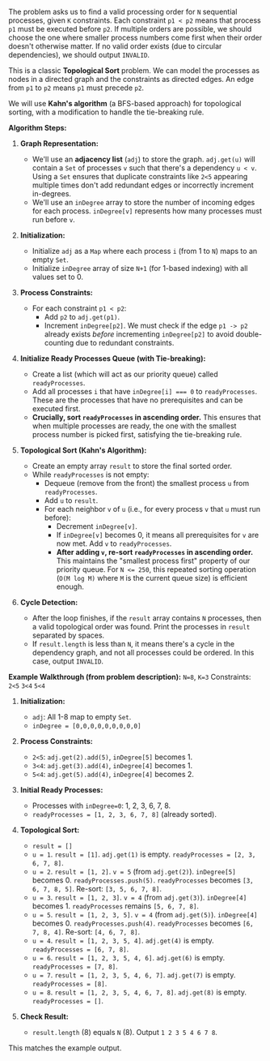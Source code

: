 The problem asks us to find a valid processing order for `N` sequential processes, given `K` constraints. Each constraint `p1 < p2` means that process `p1` must be executed before `p2`. If multiple orders are possible, we should choose the one where smaller process numbers come first when their order doesn't otherwise matter. If no valid order exists (due to circular dependencies), we should output `INVALID`.

This is a classic **Topological Sort** problem. We can model the processes as nodes in a directed graph and the constraints as directed edges. An edge from `p1` to `p2` means `p1` must precede `p2`.

We will use **Kahn's algorithm** (a BFS-based approach) for topological sorting, with a modification to handle the tie-breaking rule.

**Algorithm Steps:**

1.  **Graph Representation:**
    *   We'll use an **adjacency list** (`adj`) to store the graph. `adj.get(u)` will contain a `Set` of processes `v` such that there's a dependency `u < v`. Using a `Set` ensures that duplicate constraints like `2<5` appearing multiple times don't add redundant edges or incorrectly increment in-degrees.
    *   We'll use an `inDegree` array to store the number of incoming edges for each process. `inDegree[v]` represents how many processes must run before `v`.

2.  **Initialization:**
    *   Initialize `adj` as a `Map` where each process `i` (from 1 to `N`) maps to an empty `Set`.
    *   Initialize `inDegree` array of size `N+1` (for 1-based indexing) with all values set to 0.

3.  **Process Constraints:**
    *   For each constraint `p1 < p2`:
        *   Add `p2` to `adj.get(p1)`.
        *   Increment `inDegree[p2]`. We must check if the edge `p1 -> p2` already exists *before* incrementing `inDegree[p2]` to avoid double-counting due to redundant constraints.

4.  **Initialize Ready Processes Queue (with Tie-breaking):**
    *   Create a list (which will act as our priority queue) called `readyProcesses`.
    *   Add all processes `i` that have `inDegree[i] === 0` to `readyProcesses`. These are the processes that have no prerequisites and can be executed first.
    *   **Crucially, sort `readyProcesses` in ascending order.** This ensures that when multiple processes are ready, the one with the smallest process number is picked first, satisfying the tie-breaking rule.

5.  **Topological Sort (Kahn's Algorithm):**
    *   Create an empty array `result` to store the final sorted order.
    *   While `readyProcesses` is not empty:
        *   Dequeue (remove from the front) the smallest process `u` from `readyProcesses`.
        *   Add `u` to `result`.
        *   For each neighbor `v` of `u` (i.e., for every process `v` that `u` must run before):
            *   Decrement `inDegree[v]`.
            *   If `inDegree[v]` becomes 0, it means all prerequisites for `v` are now met. Add `v` to `readyProcesses`.
            *   **After adding `v`, re-sort `readyProcesses` in ascending order.** This maintains the "smallest process first" property of our priority queue. For `N <= 250`, this repeated sorting operation (`O(M log M)` where `M` is the current queue size) is efficient enough.

6.  **Cycle Detection:**
    *   After the loop finishes, if the `result` array contains `N` processes, then a valid topological order was found. Print the processes in `result` separated by spaces.
    *   If `result.length` is less than `N`, it means there's a cycle in the dependency graph, and not all processes could be ordered. In this case, output `INVALID`.

**Example Walkthrough (from problem description):**
`N=8`, `K=3`
Constraints:
`2<5`
`3<4`
`5<4`

1.  **Initialization:**
    *   `adj`: All 1-8 map to empty `Set`.
    *   `inDegree = [0,0,0,0,0,0,0,0,0]`

2.  **Process Constraints:**
    *   `2<5`: `adj.get(2).add(5)`, `inDegree[5]` becomes 1.
    *   `3<4`: `adj.get(3).add(4)`, `inDegree[4]` becomes 1.
    *   `5<4`: `adj.get(5).add(4)`, `inDegree[4]` becomes 2.

3.  **Initial Ready Processes:**
    *   Processes with `inDegree=0`: 1, 2, 3, 6, 7, 8.
    *   `readyProcesses = [1, 2, 3, 6, 7, 8]` (already sorted).

4.  **Topological Sort:**
    *   `result = []`
    *   `u = 1`. `result = [1]`. `adj.get(1)` is empty. `readyProcesses = [2, 3, 6, 7, 8]`.
    *   `u = 2`. `result = [1, 2]`. `v = 5` (from `adj.get(2)`). `inDegree[5]` becomes 0. `readyProcesses.push(5)`. `readyProcesses` becomes `[3, 6, 7, 8, 5]`. Re-sort: `[3, 5, 6, 7, 8]`.
    *   `u = 3`. `result = [1, 2, 3]`. `v = 4` (from `adj.get(3)`). `inDegree[4]` becomes 1. `readyProcesses` remains `[5, 6, 7, 8]`.
    *   `u = 5`. `result = [1, 2, 3, 5]`. `v = 4` (from `adj.get(5)`). `inDegree[4]` becomes 0. `readyProcesses.push(4)`. `readyProcesses` becomes `[6, 7, 8, 4]`. Re-sort: `[4, 6, 7, 8]`.
    *   `u = 4`. `result = [1, 2, 3, 5, 4]`. `adj.get(4)` is empty. `readyProcesses = [6, 7, 8]`.
    *   `u = 6`. `result = [1, 2, 3, 5, 4, 6]`. `adj.get(6)` is empty. `readyProcesses = [7, 8]`.
    *   `u = 7`. `result = [1, 2, 3, 5, 4, 6, 7]`. `adj.get(7)` is empty. `readyProcesses = [8]`.
    *   `u = 8`. `result = [1, 2, 3, 5, 4, 6, 7, 8]`. `adj.get(8)` is empty. `readyProcesses = []`.

5.  **Check Result:**
    *   `result.length` (8) equals `N` (8). Output `1 2 3 5 4 6 7 8`.

This matches the example output.